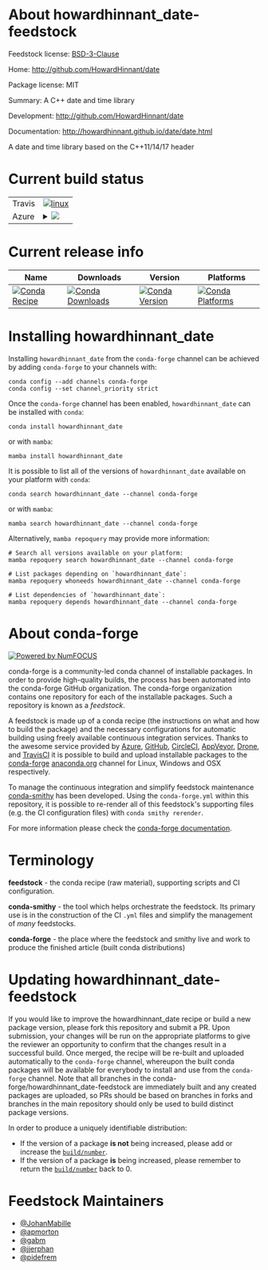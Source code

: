 About howardhinnant_date-feedstock
==================================

Feedstock license: [BSD-3-Clause](https://github.com/conda-forge/howardhinnant_date-feedstock/blob/main/LICENSE.txt)

Home: http://github.com/HowardHinnant/date

Package license: MIT

Summary: A C++ date and time library

Development: http://github.com/HowardHinnant/date

Documentation: http://howardhinnant.github.io/date/date.html

A date and time library based on the C++11/14/17 <chrono> header

Current build status
====================


<table><tr>
    <td>Travis</td>
    <td>
      <a href="https://app.travis-ci.com/conda-forge/howardhinnant_date-feedstock">
        <img alt="linux" src="https://img.shields.io/travis/com/conda-forge/howardhinnant_date-feedstock/main.svg?label=Linux">
      </a>
    </td>
  </tr>
    
  <tr>
    <td>Azure</td>
    <td>
      <details>
        <summary>
          <a href="https://dev.azure.com/conda-forge/feedstock-builds/_build/latest?definitionId=7855&branchName=main">
            <img src="https://dev.azure.com/conda-forge/feedstock-builds/_apis/build/status/howardhinnant_date-feedstock?branchName=main">
          </a>
        </summary>
        <table>
          <thead><tr><th>Variant</th><th>Status</th></tr></thead>
          <tbody><tr>
              <td>linux_64</td>
              <td>
                <a href="https://dev.azure.com/conda-forge/feedstock-builds/_build/latest?definitionId=7855&branchName=main">
                  <img src="https://dev.azure.com/conda-forge/feedstock-builds/_apis/build/status/howardhinnant_date-feedstock?branchName=main&jobName=linux&configuration=linux%20linux_64_" alt="variant">
                </a>
              </td>
            </tr><tr>
              <td>linux_aarch64</td>
              <td>
                <a href="https://dev.azure.com/conda-forge/feedstock-builds/_build/latest?definitionId=7855&branchName=main">
                  <img src="https://dev.azure.com/conda-forge/feedstock-builds/_apis/build/status/howardhinnant_date-feedstock?branchName=main&jobName=linux&configuration=linux%20linux_aarch64_" alt="variant">
                </a>
              </td>
            </tr><tr>
              <td>linux_ppc64le</td>
              <td>
                <a href="https://dev.azure.com/conda-forge/feedstock-builds/_build/latest?definitionId=7855&branchName=main">
                  <img src="https://dev.azure.com/conda-forge/feedstock-builds/_apis/build/status/howardhinnant_date-feedstock?branchName=main&jobName=linux&configuration=linux%20linux_ppc64le_" alt="variant">
                </a>
              </td>
            </tr><tr>
              <td>osx_64</td>
              <td>
                <a href="https://dev.azure.com/conda-forge/feedstock-builds/_build/latest?definitionId=7855&branchName=main">
                  <img src="https://dev.azure.com/conda-forge/feedstock-builds/_apis/build/status/howardhinnant_date-feedstock?branchName=main&jobName=osx&configuration=osx%20osx_64_" alt="variant">
                </a>
              </td>
            </tr><tr>
              <td>osx_arm64</td>
              <td>
                <a href="https://dev.azure.com/conda-forge/feedstock-builds/_build/latest?definitionId=7855&branchName=main">
                  <img src="https://dev.azure.com/conda-forge/feedstock-builds/_apis/build/status/howardhinnant_date-feedstock?branchName=main&jobName=osx&configuration=osx%20osx_arm64_" alt="variant">
                </a>
              </td>
            </tr><tr>
              <td>win_64</td>
              <td>
                <a href="https://dev.azure.com/conda-forge/feedstock-builds/_build/latest?definitionId=7855&branchName=main">
                  <img src="https://dev.azure.com/conda-forge/feedstock-builds/_apis/build/status/howardhinnant_date-feedstock?branchName=main&jobName=win&configuration=win%20win_64_" alt="variant">
                </a>
              </td>
            </tr>
          </tbody>
        </table>
      </details>
    </td>
  </tr>
</table>

Current release info
====================

| Name | Downloads | Version | Platforms |
| --- | --- | --- | --- |
| [![Conda Recipe](https://img.shields.io/badge/recipe-howardhinnant_date-green.svg)](https://anaconda.org/conda-forge/howardhinnant_date) | [![Conda Downloads](https://img.shields.io/conda/dn/conda-forge/howardhinnant_date.svg)](https://anaconda.org/conda-forge/howardhinnant_date) | [![Conda Version](https://img.shields.io/conda/vn/conda-forge/howardhinnant_date.svg)](https://anaconda.org/conda-forge/howardhinnant_date) | [![Conda Platforms](https://img.shields.io/conda/pn/conda-forge/howardhinnant_date.svg)](https://anaconda.org/conda-forge/howardhinnant_date) |

Installing howardhinnant_date
=============================

Installing `howardhinnant_date` from the `conda-forge` channel can be achieved by adding `conda-forge` to your channels with:

```
conda config --add channels conda-forge
conda config --set channel_priority strict
```

Once the `conda-forge` channel has been enabled, `howardhinnant_date` can be installed with `conda`:

```
conda install howardhinnant_date
```

or with `mamba`:

```
mamba install howardhinnant_date
```

It is possible to list all of the versions of `howardhinnant_date` available on your platform with `conda`:

```
conda search howardhinnant_date --channel conda-forge
```

or with `mamba`:

```
mamba search howardhinnant_date --channel conda-forge
```

Alternatively, `mamba repoquery` may provide more information:

```
# Search all versions available on your platform:
mamba repoquery search howardhinnant_date --channel conda-forge

# List packages depending on `howardhinnant_date`:
mamba repoquery whoneeds howardhinnant_date --channel conda-forge

# List dependencies of `howardhinnant_date`:
mamba repoquery depends howardhinnant_date --channel conda-forge
```


About conda-forge
=================

[![Powered by
NumFOCUS](https://img.shields.io/badge/powered%20by-NumFOCUS-orange.svg?style=flat&colorA=E1523D&colorB=007D8A)](https://numfocus.org)

conda-forge is a community-led conda channel of installable packages.
In order to provide high-quality builds, the process has been automated into the
conda-forge GitHub organization. The conda-forge organization contains one repository
for each of the installable packages. Such a repository is known as a *feedstock*.

A feedstock is made up of a conda recipe (the instructions on what and how to build
the package) and the necessary configurations for automatic building using freely
available continuous integration services. Thanks to the awesome service provided by
[Azure](https://azure.microsoft.com/en-us/services/devops/), [GitHub](https://github.com/),
[CircleCI](https://circleci.com/), [AppVeyor](https://www.appveyor.com/),
[Drone](https://cloud.drone.io/welcome), and [TravisCI](https://travis-ci.com/)
it is possible to build and upload installable packages to the
[conda-forge](https://anaconda.org/conda-forge) [anaconda.org](https://anaconda.org/)
channel for Linux, Windows and OSX respectively.

To manage the continuous integration and simplify feedstock maintenance
[conda-smithy](https://github.com/conda-forge/conda-smithy) has been developed.
Using the ``conda-forge.yml`` within this repository, it is possible to re-render all of
this feedstock's supporting files (e.g. the CI configuration files) with ``conda smithy rerender``.

For more information please check the [conda-forge documentation](https://conda-forge.org/docs/).

Terminology
===========

**feedstock** - the conda recipe (raw material), supporting scripts and CI configuration.

**conda-smithy** - the tool which helps orchestrate the feedstock.
                   Its primary use is in the construction of the CI ``.yml`` files
                   and simplify the management of *many* feedstocks.

**conda-forge** - the place where the feedstock and smithy live and work to
                  produce the finished article (built conda distributions)


Updating howardhinnant_date-feedstock
=====================================

If you would like to improve the howardhinnant_date recipe or build a new
package version, please fork this repository and submit a PR. Upon submission,
your changes will be run on the appropriate platforms to give the reviewer an
opportunity to confirm that the changes result in a successful build. Once
merged, the recipe will be re-built and uploaded automatically to the
`conda-forge` channel, whereupon the built conda packages will be available for
everybody to install and use from the `conda-forge` channel.
Note that all branches in the conda-forge/howardhinnant_date-feedstock are
immediately built and any created packages are uploaded, so PRs should be based
on branches in forks and branches in the main repository should only be used to
build distinct package versions.

In order to produce a uniquely identifiable distribution:
 * If the version of a package **is not** being increased, please add or increase
   the [``build/number``](https://docs.conda.io/projects/conda-build/en/latest/resources/define-metadata.html#build-number-and-string).
 * If the version of a package **is** being increased, please remember to return
   the [``build/number``](https://docs.conda.io/projects/conda-build/en/latest/resources/define-metadata.html#build-number-and-string)
   back to 0.

Feedstock Maintainers
=====================

* [@JohanMabille](https://github.com/JohanMabille/)
* [@apmorton](https://github.com/apmorton/)
* [@gabm](https://github.com/gabm/)
* [@jjerphan](https://github.com/jjerphan/)
* [@pidefrem](https://github.com/pidefrem/)

